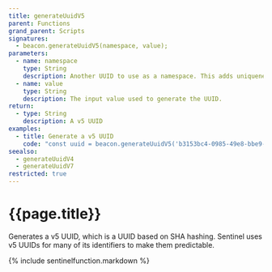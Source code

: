 ```yaml
---
title: generateUuidV5
parent: Functions
grand_parent: Scripts
signatures:
  - beacon.generateUuidV5(namespace, value);
parameters:
  - name: namespace
    type: String
    description: Another UUID to use as a namespace. This adds uniqueness so that the same value will not produce the same output if differing namespaces are used.
  - name: value
    type: String
    description: The input value used to generate the UUID.
return:
  - type: String
    description: A v5 UUID
examples:
  - title: Generate a v5 UUID
    code: "const uuid = beacon.generateUuidV5('b3153bc4-0985-49e8-bbe9-65e7131a4a44', 'Hello World');\nbeacon.debugPrint(uuid); // Outputs \"a2996d78-5778-5298-8357-5f7bbe75a56f\""
seealso:
  - generateUuidV4
  - generateUuidV7
restricted: true
---
```

# {{page.title}}

Generates a v5 UUID, which is a UUID based on SHA hashing. Sentinel uses v5 UUIDs for many of its identifiers to make them predictable.

{% include sentinelfunction.markdown %}
